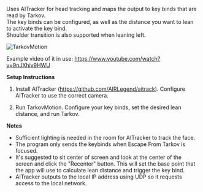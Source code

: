 Uses AITracker for head tracking and maps the output to key binds that are read by Tarkov.  
The key binds can be configured, as well as the distance you want to lean to activate the key bind.  
Shoulder transition is also supported when leaning left.

![TarkovMotion](https://github.com/KCmilam/TarkovMotion/assets/42074461/cf857875-1024-4653-acff-766eba0704ea)

Example video of it in use: https://www.youtube.com/watch?v=9nJXhiv9HWU

**Setup Instructions**

1) Install AITracker (https://github.com/AIRLegend/aitrack).  Configure AITracker to use the correct camera.

2)  Run TarkovMotion.   Configure your key binds, set the desired lean distance, and run Tarkov.


**Notes**

* Sufficient lighting is needed in the room for AITracker to track the face.
* The program only sends the keybinds when Escape From Tarkov is focused.
* It's suggested to sit center of screen and look at the center of the screen and click the "Recenter" button. This will set the base point that the app will use to calculate lean distance and trigger the key bind.
* AITracker outputs to the local IP address using UDP so it requests access to the local network.

